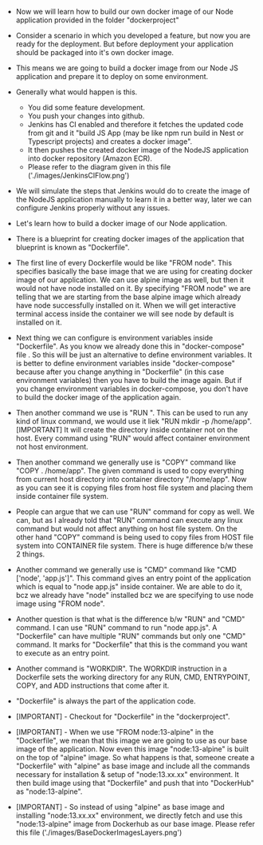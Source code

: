 - Now we will learn how to build our own docker image of our Node application provided in the folder "dockerproject"
- Consider a scenario in which you developed a feature, but now you are ready for the deployment. But before deployment your application should be packaged into it's own docker image.
- This means we are going to build a docker image from our Node JS application and prepare it to deploy on some environment.


- Generally what would happen is this.
    - You did some feature development.
    - You push your changes into github.
    - Jenkins has CI enabled and therefore it fetches the updated code from git and it "build JS App (may be like npm run build in Nest or Typescript projects) and creates a docker image".
    - It then pushes the created docker image of the NodeJS application into docker repository (Amazon ECR).
    - Please refer to the diagram given in this file ('./images/JenkinsCIFlow.png')

- We will simulate the steps that Jenkins would do to create the image of the NodeJS application manually to learn it in a better way, later we can configure Jenkins properly without any issues.
- Let's learn how to build a docker image of our Node application.
- There is a blueprint for creating docker images of the application that blueprint is known as "Dockerfile".
- The first line of every Dockerfile would be like "FROM node". This specifies basically the base image that we are using for creating docker image of our application. We can use alpine image as well, but then it would not have node installed on it. By specifying "FROM node" we are telling that we are starting from the base alpine image which already have node successfully installed on it. When we will get interactive terminal access inside the container we will see node by default is installed on it.

- Next thing we can configure is environment variables inside "Dockerfile". As you know we already done this in "docker-compose" file . So this will be just an alternative to define environment variables. It is better to define environment variables inside "docker-compose" because after you change anything in "Dockerfile" (in this case environment variables) then you have to build the image again. But if you change environment variables in docker-compose, you don't have to build the docker image of the application again.

- Then another command we use is "RUN ". This can be used to run any kind of linux command, we would use it liek "RUN mkdir -p /home/app". [IMPORTANT] It will create the directory inside container not on the host. Every command using "RUN" would affect container environment not host environment.

- Then another command we generally use is "COPY" command like "COPY . /home/app". The given command is used to copy everything from current host directory into container directory "/home/app". Now as you can see it is copying files from host file system and placing them inside container file system.

- People can argue that we can use "RUN" command for copy as well. We can, but as I already told that "RUN" command can execute any linux command but would not affect anything on host file system. On the other hand "COPY" command is being used to copy files from HOST file system into CONTAINER file system. There is huge difference b/w these 2 things.

- Another command we generally use is "CMD" command like "CMD ['node', 'app.js']". This command gives an entry point of the application which is equal to "node app.js" inside container. We are able to do it, bcz we already have "node" installed bcz we are specifying to use node image using "FROM node".

- Another question is that what is the difference b/w "RUN" and "CMD" command. I can use "RUN" command to run "node app.js". A "Dockerfile" can have multiple "RUN" commands but only one "CMD" command. It marks for "Dockerfile" that this is the command you want to execute as an entry point.

- Another command is "WORKDIR". The WORKDIR instruction in a Dockerfile sets the working directory for any RUN, CMD, ENTRYPOINT, COPY, and ADD instructions that come after it.

- "Dockerfile" is always the part of the application code.

- [IMPORTANT] - Checkout for "Dockerfile" in the "dockerproject".

- [IMPORTANT] - When we use "FROM node:13-alpine" in the "Dockerfile", we mean that this image we are going to use as our base image of the application. Now even this image "node:13-alpine" is built on the top of "alpine" image. So what happens is that, someone create a "Dockerfile" with "alpine" as base image and include all the commands necessary for installation & setup of "node:13.xx.xx" environment. It then build image using that "Dockerfile" and push that into "DockerHub" as "node:13-alpine".

- [IMPORTANT] - So instead of using "alpine" as base image and installing "node:13.xx.xx" environment, we directly fetch and use this "node:13-alpine" image from Dockerhub as our base image. Please refer this file ('./images/BaseDockerImagesLayers.png')

